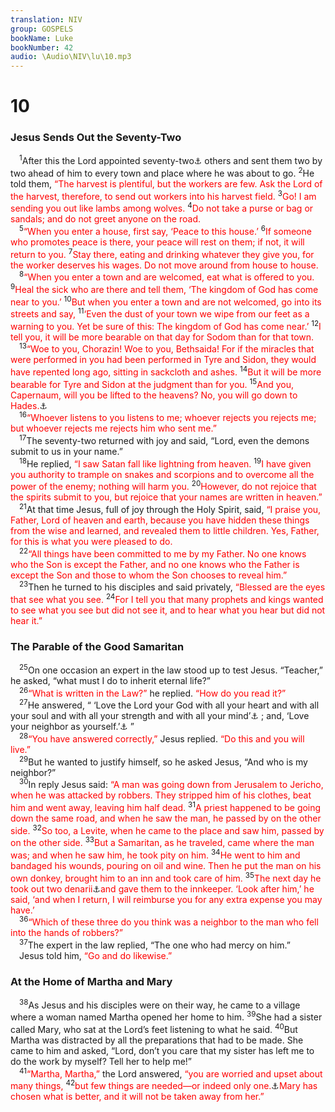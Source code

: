 ```yaml
---
translation: NIV
group: GOSPELS
bookName: Luke 
bookNumber: 42
audio: \Audio\NIV\lu\10.mp3
---
```


<div class="title"><h1>10</h1><h3>Jesus Sends Out the Seventy-Two </h3></div>
<span class="verse lu_10_1"> <sup>1</sup>After this the Lord appointed seventy-two<a data-toggle="tooltip" data-placement="bottom" title="Some manuscripts seventy ; also in verse 17">⚓</a> others and sent them two by two ahead of him to every town and place where he was about to go. </span>
<span class="verse lu_10_2"><sup>2</sup>He told them, <font color="red">“The harvest is plentiful, but the workers are few. Ask the Lord of the harvest, therefore, to send out workers into his harvest field.</font></span>
<span class="verse lu_10_3"><sup>3</sup><font color="red">Go! I am sending you out like lambs among wolves.</font></span>
<span class="verse lu_10_4"><sup>4</sup><font color="red">Do not take a purse or bag or sandals; and do not greet anyone on the road.</font><br/></span>
<span class="verse lu_10_5"> <sup>5</sup><font color="red">“When you enter a house, first say, ‘Peace to this house.’</font></span>
<span class="verse lu_10_6"><sup>6</sup><font color="red">If someone who promotes peace is there, your peace will rest on them; if not, it will return to you.</font></span>
<span class="verse lu_10_7"><sup>7</sup><font color="red">Stay there, eating and drinking whatever they give you, for the worker deserves his wages. Do not move around from house to house.</font><br/></span>
<span class="verse lu_10_8"> <sup>8</sup><font color="red">“When you enter a town and are welcomed, eat what is offered to you.</font></span>
<span class="verse lu_10_9"><sup>9</sup><font color="red">Heal the sick who are there and tell them, ‘The kingdom of God has come near to you.’</font></span>
<span class="verse lu_10_10"><sup>10</sup><font color="red">But when you enter a town and are not welcomed, go into its streets and say,</font></span>
<span class="verse lu_10_11"><sup>11</sup><font color="red">‘Even the dust of your town we wipe from our feet as a warning to you. Yet be sure of this: The kingdom of God has come near.’</font></span>
<span class="verse lu_10_12"><sup>12</sup><font color="red">I tell you, it will be more bearable on that day for Sodom than for that town.</font><br/></span>
<span class="verse lu_10_13"> <sup>13</sup><font color="red">“Woe to you, Chorazin! Woe to you, Bethsaida! For if the miracles that were performed in you had been performed in Tyre and Sidon, they would have repented long ago, sitting in sackcloth and ashes.</font></span>
<span class="verse lu_10_14"><sup>14</sup><font color="red">But it will be more bearable for Tyre and Sidon at the judgment than for you.</font></span>
<span class="verse lu_10_15"><sup>15</sup><font color="red">And you, Capernaum, will you be lifted to the heavens? No, you will go down to Hades.</font><a data-toggle="tooltip" data-placement="bottom" title="That is, the realm of the dead">⚓</a><br/></span>
<span class="verse lu_10_16"> <sup>16</sup><font color="red">“Whoever listens to you listens to me; whoever rejects you rejects me; but whoever rejects me rejects him who sent me.”</font><br/></span>
<span class="verse lu_10_17"> <sup>17</sup>The seventy-two returned with joy and said, “Lord, even the demons submit to us in your name.” <br/></span>
<span class="verse lu_10_18"> <sup>18</sup>He replied, <font color="red">“I saw Satan fall like lightning from heaven.</font></span>
<span class="verse lu_10_19"><sup>19</sup><font color="red">I have given you authority to trample on snakes and scorpions and to overcome all the power of the enemy; nothing will harm you.</font></span>
<span class="verse lu_10_20"><sup>20</sup><font color="red">However, do not rejoice that the spirits submit to you, but rejoice that your names are written in heaven.”</font><br/></span>
<span class="verse lu_10_21"> <sup>21</sup>At that time Jesus, full of joy through the Holy Spirit, said, <font color="red">“I praise you, Father, Lord of heaven and earth, because you have hidden these things from the wise and learned, and revealed them to little children. Yes, Father, for this is what you were pleased to do.</font><br/></span>
<span class="verse lu_10_22"> <sup>22</sup><font color="red">“All things have been committed to me by my Father. No one knows who the Son is except the Father, and no one knows who the Father is except the Son and those to whom the Son chooses to reveal him.”</font><br/></span>
<span class="verse lu_10_23"> <sup>23</sup>Then he turned to his disciples and said privately, <font color="red">“Blessed are the eyes that see what you see.</font></span>
<span class="verse lu_10_24"><sup>24</sup><font color="red">For I tell you that many prophets and kings wanted to see what you see but did not see it, and to hear what you hear but did not hear it.”</font><br/></span>
<div class="title"><h3>The Parable of the Good Samaritan </h3></div>
<span class="verse lu_10_25"> <sup>25</sup>On one occasion an expert in the law stood up to test Jesus. “Teacher,” he asked, “what must I do to inherit eternal life?” <br/></span>
<span class="verse lu_10_26"> <sup>26</sup><font color="red">“What is written in the Law?”</font> he replied. <font color="red">“How do you read it?”</font><br/></span>
<span class="verse lu_10_27"> <sup>27</sup>He answered, “ ‘Love the Lord your God with all your heart and with all your soul and with all your strength and with all your mind’<a data-toggle="tooltip" data-placement="bottom" title="Deut. 6:5">⚓</a> ; and, ‘Love your neighbor as yourself.’<a data-toggle="tooltip" data-placement="bottom" title="Lev. 19:18">⚓</a> ” <br/></span>
<span class="verse lu_10_28"> <sup>28</sup><font color="red">“You have answered correctly,”</font> Jesus replied. <font color="red">“Do this and you will live.”</font><br/></span>
<span class="verse lu_10_29"> <sup>29</sup>But he wanted to justify himself, so he asked Jesus, “And who is my neighbor?” <br/></span>
<span class="verse lu_10_30"> <sup>30</sup>In reply Jesus said: <font color="red">“A man was going down from Jerusalem to Jericho, when he was attacked by robbers. They stripped him of his clothes, beat him and went away, leaving him half dead.</font></span>
<span class="verse lu_10_31"><sup>31</sup><font color="red">A priest happened to be going down the same road, and when he saw the man, he passed by on the other side.</font></span>
<span class="verse lu_10_32"><sup>32</sup><font color="red">So too, a Levite, when he came to the place and saw him, passed by on the other side.</font></span>
<span class="verse lu_10_33"><sup>33</sup><font color="red">But a Samaritan, as he traveled, came where the man was; and when he saw him, he took pity on him.</font></span>
<span class="verse lu_10_34"><sup>34</sup><font color="red">He went to him and bandaged his wounds, pouring on oil and wine. Then he put the man on his own donkey, brought him to an inn and took care of him.</font></span>
<span class="verse lu_10_35"><sup>35</sup><font color="red">The next day he took out two denarii</font><a data-toggle="tooltip" data-placement="bottom" title="A denarius was the usual daily wage of a day laborer (see Matt. 20:2).">⚓</a><font color="red">and gave them to the innkeeper. ‘Look after him,’ he said, ‘and when I return, I will reimburse you for any extra expense you may have.’</font><br/></span>
<span class="verse lu_10_36"> <sup>36</sup><font color="red">“Which of these three do you think was a neighbor to the man who fell into the hands of robbers?”</font><br/></span>
<span class="verse lu_10_37"> <sup>37</sup>The expert in the law replied, “The one who had mercy on him.” <br/> Jesus told him, <font color="red">“Go and do likewise.”</font><br/></span>
<div class="title"><h3>At the Home of Martha and Mary </h3></div>
<span class="verse lu_10_38"> <sup>38</sup>As Jesus and his disciples were on their way, he came to a village where a woman named Martha opened her home to him. </span>
<span class="verse lu_10_39"><sup>39</sup>She had a sister called Mary, who sat at the Lord’s feet listening to what he said. </span>
<span class="verse lu_10_40"><sup>40</sup>But Martha was distracted by all the preparations that had to be made. She came to him and asked, “Lord, don’t you care that my sister has left me to do the work by myself? Tell her to help me!” <br/></span>
<span class="verse lu_10_41"> <sup>41</sup><font color="red">“Martha, Martha,”</font> the Lord answered, <font color="red">“you are worried and upset about many things,</font></span>
<span class="verse lu_10_42"><sup>42</sup><font color="red">but few things are needed—or indeed only one.</font><a data-toggle="tooltip" data-placement="bottom" title="Some manuscripts but only one thing is needed">⚓</a><font color="red">Mary has chosen what is better, and it will not be taken away from her.”</font><br/></span>
